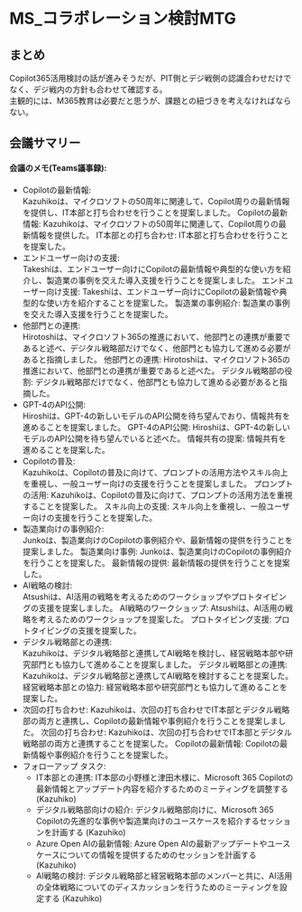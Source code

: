 # MS_コラボレーション検討MTG
## まとめ
Copilot365活用検討の話が進みそうだが、PIT側とデジ戦側の認識合わせだけでなく、デジ戦内の方針も合わせて確認する。  
主観的には、M365教育は必要だと思うが、課題との紐づきを考えなければならない。

## 会議サマリー
#### 会議のメモ(Teams議事録):
- Copilotの最新情報:  
Kazuhikoは、マイクロソフトの50周年に関連して、Copilot周りの最新情報を提供し、IT本部と打ち合わせを行うことを提案しました。
	Copilotの最新情報: Kazuhikoは、マイクロソフトの50周年に関連して、Copilot周りの最新情報を提供した。
	IT本部との打ち合わせ: IT本部と打ち合わせを行うことを提案した。
- エンドユーザー向けの支援:   
Takeshiは、エンドユーザー向けにCopilotの最新情報や典型的な使い方を紹介し、製造業の事例を交えた導入支援を行うことを提案しました。
	エンドユーザー向け支援: Takeshiは、エンドユーザー向けにCopilotの最新情報や典型的な使い方を紹介することを提案した。
	製造業の事例紹介: 製造業の事例を交えた導入支援を行うことを提案した。
- 他部門との連携:  
Hirotoshiは、マイクロソフト365の推進において、他部門との連携が重要であると述べ、デジタル戦略部だけでなく、他部門とも協力して進める必要があると指摘しました。
	他部門との連携: Hirotoshiは、マイクロソフト365の推進において、他部門との連携が重要であると述べた。
	デジタル戦略部の役割: デジタル戦略部だけでなく、他部門とも協力して進める必要があると指摘した。
- GPT-4のAPI公開:   
Hiroshiは、GPT-4の新しいモデルのAPI公開を待ち望んでおり、情報共有を進めることを提案しました。
	GPT-4のAPI公開: Hiroshiは、GPT-4の新しいモデルのAPI公開を待ち望んでいると述べた。
	情報共有の提案: 情報共有を進めることを提案した。
- Copilotの普及:  
Kazuhikoは、Copilotの普及に向けて、プロンプトの活用方法やスキル向上を重視し、一般ユーザー向けの支援を行うことを提案しました。
	プロンプトの活用: Kazuhikoは、Copilotの普及に向けて、プロンプトの活用方法を重視することを提案した。
	スキル向上の支援: スキル向上を重視し、一般ユーザー向けの支援を行うことを提案した。
- 製造業向けの事例紹介:   
Junkoは、製造業向けのCopilotの事例紹介や、最新情報の提供を行うことを提案しました。
	製造業向け事例: Junkoは、製造業向けのCopilotの事例紹介を行うことを提案した。
	最新情報の提供: 最新情報の提供を行うことを提案した。
- AI戦略の検討:  
Atsushiは、AI活用の戦略を考えるためのワークショップやプロトタイピングの支援を提案しました。
	AI戦略のワークショップ: Atsushiは、AI活用の戦略を考えるためのワークショップを提案した。
	プロトタイピング支援: プロトタイピングの支援を提案した。
- デジタル戦略部との連携:  
Kazuhikoは、デジタル戦略部と連携してAI戦略を検討し、経営戦略本部や研究部門とも協力して進めることを提案しました。
	デジタル戦略部との連携: Kazuhikoは、デジタル戦略部と連携してAI戦略を検討することを提案した。
	経営戦略本部との協力: 経営戦略本部や研究部門とも協力して進めることを提案した。
- 次回の打ち合わせ: 
Kazuhikoは、次回の打ち合わせでIT本部とデジタル戦略部の両方と連携し、Copilotの最新情報や事例紹介を行うことを提案しました。
	次回の打ち合わせ: Kazuhikoは、次回の打ち合わせでIT本部とデジタル戦略部の両方と連携することを提案した。
	Copilotの最新情報: Copilotの最新情報や事例紹介を行うことを提案した。
- フォローアップ タスク:
    - IT本部との連携: 
IT本部の小野様と津田木様に、Microsoft 365 Copilotの最新情報とアップデート内容を紹介するためのミーティングを調整する (Kazuhiko)
    - デジタル戦略部向けの紹介: 
デジタル戦略部向けに、Microsoft 365 Copilotの先進的な事例や製造業向けのユースケースを紹介するセッションを計画する (Kazuhiko)
    - Azure Open AIの最新情報: 
Azure Open AIの最新アップデートやユースケースについての情報を提供するためのセッションを計画する (Kazuhiko)
    - AI戦略の検討: 
デジタル戦略部と経営戦略本部のメンバーと共に、AI活用の全体戦略についてのディスカッションを行うためのミーティングを設定する (Kazuhiko)